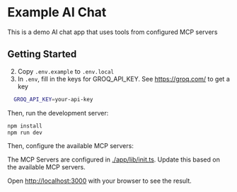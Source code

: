 
# Example AI Chat

This is a demo AI chat app that uses tools from configured MCP servers

## Getting Started

2. Copy `.env.example` to `.env.local`
3. In `.env`, fill in the keys for GROQ_API_KEY. See https://groq.com/ to get a key

  ```sh
    GROQ_API_KEY=your-api-key
  ```

Then, run the development server:

```bash
npm install
npm run dev
```

Then, configure the available MCP servers:

The MCP Servers are configured in [./app/lib/init.ts](./app/lib/init.ts). Update this based on the available MCP servers.

Open [http://localhost:3000](http://localhost:3000) with your browser to see the result.

